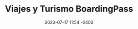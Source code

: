 ---
date: '2023-07-17 11:54 -0400'
featured: false
types:
  - Operadores
title: Viajes y Turismo BoardingPass
region: Centro-Occidental
state: Portuguesa
phone_number: +58 426 5203724
address: Caracas
website: boardingpass.network
facebook_user: tuboarding
twitter_user: tuboarding
instagram_user: tuboarding
services: 
  - Asesoría Personalizada de Viajes
  - Resolución de Incidencias
  - Servicio de Reservación
services_extra: Viajes 
image: /assets/images/BP-300x300.jpg
---